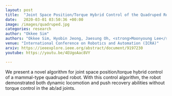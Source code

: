 ```yaml
---
layout: post
title:  "Joint Space Position/Torque Hybrid Control of the Quadruped Robot for Locomotion and Push Reaction"
date:   2020-03-01 03:50:36 +00:00
image: /images/quadruped.jpg
categories: research
author: "Okkee Sim"
authors: "Okkee Sim, Hyobin Jeong, Jaesung Oh, <strong>Moonyoung Lee</strong>, Kang Kyu Lee, Hae-Won Park, Jun-Ho Oh"
venue: "International Conference on Robotics and Automation (ICRA)"
arxiv: https://ieeexplore.ieee.org/abstract/document/9197230
youtube: https://youtu.be/4EUgoAac8VY

---
```

We present a novel algorithm for joint space position/torque hybrid control of a mammal-type quadruped robot. With this control algorithm, the robot demonstrated both dynamic locomotion and push recovery abilities without torque control in the ab/ad joints.

